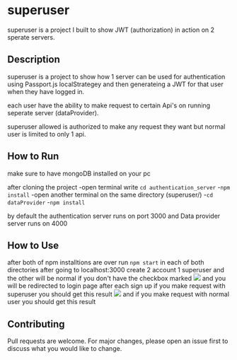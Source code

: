 # superuser

superuser is a project I built to show JWT (authorization) in action on 2 sperate servers.

## Description

superuser is a project to show how  1 server can be used for authentication using Passport.js localStrategey and then generateing a JWT for that user when they have logged in.

each user have the ability to make request to certain Api's on running seperate server (dataProvider).

superuser allowed is authorized to make any request they want but normal user is limited to only 1 api.

## How to Run

make sure to have mongoDB installed on your pc 

after cloning the project 
-open terminal write `cd authentication_server`
-`npm install` 
-open another terminal on the same directory (superuser/)
-`cd  dataProvider` 
-`npm install` 

by default the authentication server runs on port 3000 and Data provider server runs on 4000  
## How to Use
after both of npm installtions are over run `npm start` in each of both directories
after going to localhost:3000 
create 2 account 1 superuser and the other will be normal if you don't have the checkbox marked
![]('images/signUp')
and you will be redirected to login page after each sign up 
if you make request with superuser you should get this result 
![]('images/normal_request')
and if you make request with normal user you should get this result

## Contributing
Pull requests are welcome. For major changes, please open an issue first to discuss what you would like to change.


